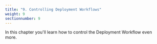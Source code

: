 ```yaml
---
title: "9. Controlling Deployment Workflows"
weight: 9
sectionnumber: 9
---
```


In this chapter you'll learn how to control the Deployment Workflow even more.

